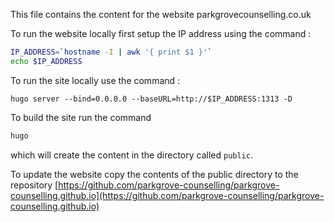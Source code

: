 This file contains the content for the website parkgrovecounselling.co.uk

To run the website locally first setup the IP address using the command :
```bash
IP_ADDRESS=`hostname -I | awk '{ print $1 }'`
echo $IP_ADDRESS
```

To run the site locally use the command : 
```
hugo server --bind=0.0.0.0 --baseURL=http://$IP_ADDRESS:1313 -D
```

To build the site run the command
```bash
hugo
```
which will create the content in the directory called `public`.

To update the website copy the contents of the public directory to the repository 
[https://github.com/parkgrove-counselling/parkgrove-counselling.github.io](https://github.com/parkgrove-counselling/parkgrove-counselling.github.io)